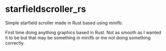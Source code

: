 # starfieldscroller_rs
Simple starfield scroller made in Rust based using minifb.

First time doing anything graphics based in Rust.
Not as smooth as I wanted it to be but that may be something in minifb or me not doing something correctly.
